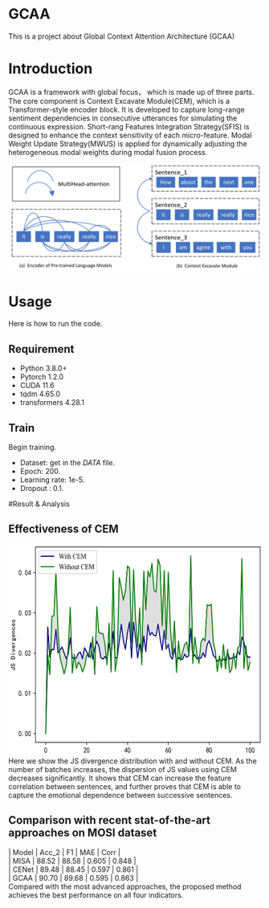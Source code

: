 # GCAA
This is a project about Global Context Attention Architecture (GCAA)

# Introduction
GCAA is a framework with global focus， which is made up of three parts. The core component is Context Excavate Module(CEM), which is a Transformer-style encoder block. It is developed to capture long-range sentiment dependencies in consecutive utterances for simulating the continuous expression. Short-rang Features Integration Strategy(SFIS) is designed to enhance the context sensitivity of each micro-feature. Modal Weight Update Strategy(MWUS) is applied for dynamically adjusting the heterogeneous modal weights during modal fusion process.

![CEMwithPLM](/Images/CEMwithPLM.jpg)

# Usage
Here is how to run the code.

## Requirement
* Python 3.8.0+
* Pytorch 1.2.0
* CUDA 11.6
* tqdm 4.65.0
* transformers 4.28.1

## Train
Begin training.
* Dataset: get in the *DATA* file.
* Epoch: 200.
* Learning rate: 1e-5.
* Dropout : 0.1.

#Result & Analysis
## Effectiveness of CEM
<img src="/Images/JS_Divergences.jpg" width="600" height="420"/><br/>
Here we show the JS divergence distribution with and without CEM. As the number of batches increases, the dispersion of JS values using CEM decreases significantly. It shows that CEM can increase the feature correlation between sentences, and further proves that CEM is able to capture the emotional dependence between successive sentences.

## Comparison with recent stat-of-the-art approaches on MOSI dataset
| Model | Acc_2 | F1 | MAE | Corr |  
| MISA | 88.52 | 88.58 | 0.605 | 0.848 |  
| CENet | 89.48 | 88.45 | 0.597 | 0.861 |  
| GCAA | 90.70 | 89.68 | 0.595 | 0.863 |  
Compared with the most advanced approaches, the proposed method achieves the best performance on all four indicators.
